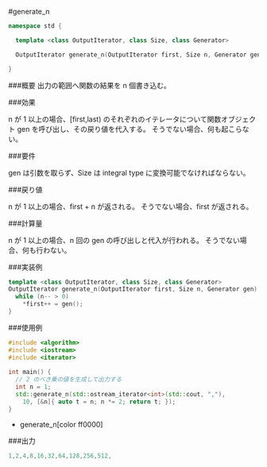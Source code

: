 #generate_n

```cpp
namespace std {

  template <class OutputIterator, class Size, class Generator>

  OutputIterator generate_n(OutputIterator first, Size n, Generator gen);

}
```

###概要
出力の範囲へ関数の結果を n 個書き込む。

###効果

n が 1 以上の場合、[first,last) のそれぞれのイテレータについて関数オブジェクト gen を呼び出し、その戻り値を代入する。
そうでない場合、何も起こらない。

###要件

gen は引数を取らず、Size は integral type に変換可能でなければならない。

###戻り値

n が 1 以上の場合、first + n が返される。
そうでない場合、first が返される。

###計算量

n が 1 以上の場合、n 回の gen の呼び出しと代入が行われる。
そうでない場合、何も行わない。

###実装例

```cpp
template <class OutputIterator, class Size, class Generator>
OutputIterator generate_n(OutputIterator first, Size n, Generator gen) {
  while (n-- > 0)
    *first++ = gen();
}
```

###使用例

```cpp
#include <algorithm>
#include <iostream>
#include <iterator>
 
int main() {
  // 2 のべき乗の値を生成して出力する
  int n = 1;
  std::generate_n(std::ostream_iterator<int>(std::cout, ","),
    10, [&n]{ auto t = n; n *= 2; return t; });
}
```
* generate_n[color ff0000]

###出力
```cpp
1,2,4,8,16,32,64,128,256,512,
```
